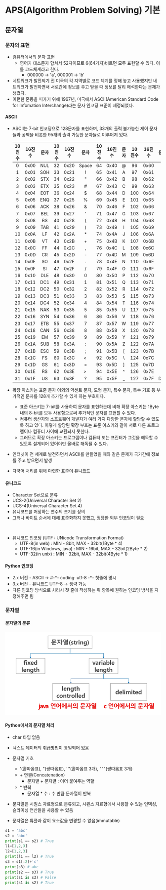 ﻿# APS(Algorithm Problem Solving) 기본

## 문자열

### 문자의 표현

- 컴퓨터에서의 문자 표현
  - 영어가 대소문자 합쳐서 52자이므로 6(64가지)비트면 모두 표현할 수 있다. 이를 코드체계라고 한다.
    - 000000 -> 'a', 000001 -> 'b'
- 네트워크가 발전되기 전 미국의 각 지역별로 코드 체계를 정해 놓고 사용했지만 네트워크가 발전하면서 서로간에 정보를 주고 받을 때 정보를 달리 해석한다는 문제가 생겼다.
- 이런한 혼동을 피가기 위해 1967년, 미국에서 ASCII(American Standard Code for Infomation Interchange)라는 문자 인코딩 표준이 제정되었다.

#### ASCII

- ASCII는 7-bit 인코딩으로 128문자를 표현하며, 33개의 출력 불가능한 제어 문자들과 공백을 비롯한 95개의 출력 가능한 문자들로 이루어져 있다.

  | 10진수 | 16진수 | 문자 | 10진수 | 16진수 |    문자    | 10진수 | 16진수 | 문자 | 10진수 | 16진수 | 문자 |
  | :----: | :----: | :--: | :----: | :----: | :--------: | :----: | :----: | :--: | :----: | :----: | :--: |
  |   0    |  0x00  | NUL  |   32   |  0x20  |   Space    |   64   |  0x40  |  @   |   96   |  0x60  |  `   |
  |   1    |  0x01  | SOH  |   33   |  0x21  |     !      |   65   |  0x41  |  A   |   97   |  0x61  |  a   |
  |   2    |  0x02  | STX  |   34   |  0x22  |     "      |   66   |  0x42  |  B   |   98   |  0x62  |  b   |
  |   3    |  0x03  | ETX  |   35   |  0x23  |     #      |   67   |  0x43  |  C   |   99   |  0x63  |  c   |
  |   4    |  0x04  | EOT  |   36   |  0x24  |     $      |   68   |  0x44  |  D   |  100   |  0x64  |  d   |
  |   5    |  0x05  | ENQ  |   37   |  0x25  |     %      |   69   |  0x45  |  E   |  101   |  0x65  |  e   |
  |   6    |  0x06  | ACK  |   38   |  0x26  |   &amp;    |   70   |  0x46  |  F   |  102   |  0x66  |  f   |
  |   7    |  0x07  | BEL  |   39   |  0x27  |     '      |   71   |  0x47  |  G   |  103   |  0x67  |  g   |
  |   8    |  0x08  |  BS  |   40   |  0x28  |     (      |   72   |  0x48  |  H   |  104   |  0x68  |  h   |
  |   9    |  0x09  | TAB  |   41   |  0x29  |     )      |   73   |  0x49  |  I   |  105   |  0x69  |  i   |
  |   10   |  0x0A  |  LF  |   42   |  0x2A  |     \*     |   74   |  0x4A  |  J   |  106   |  0x6A  |  j   |
  |   11   |  0x0B  |  VT  |   43   |  0x2B  |     +      |   75   |  0x4B  |  K   |  107   |  0x6B  |  k   |
  |   12   |  0x0C  |  FF  |   44   |  0x2C  |     ,      |   76   |  0x4C  |  L   |  108   |  0x6C  |  l   |
  |   13   |  0x0D  |  CR  |   45   |  0x2D  |     -      |   77   |  0x4D  |  M   |  109   |  0x6D  |  m   |
  |   14   |  0x0E  |  SO  |   46   |  0x2E  |     .      |   78   |  0x4E  |  N   |  110   |  0x6E  |  n   |
  |   15   |  0x0F  |  SI  |   47   |  0x2F  |     /      |   79   |  0x4F  |  O   |  111   |  0x6F  |  o   |
  |   16   |  0x10  | DLE  |   48   |  0x30  |     0      |   80   |  0x50  |  P   |  112   |  0x70  |  p   |
  |   17   |  0x11  | DC1  |   49   |  0x31  |     1      |   81   |  0x51  |  Q   |  113   |  0x71  |  q   |
  |   18   |  0x12  | DC2  |   50   |  0x32  |     2      |   82   |  0x52  |  R   |  114   |  0x72  |  r   |
  |   19   |  0x13  | DC3  |   51   |  0x33  |     3      |   83   |  0x53  |  S   |  115   |  0x73  |  s   |
  |   20   |  0x14  | DC4  |   52   |  0x34  |     4      |   84   |  0x54  |  T   |  116   |  0x74  |  t   |
  |   21   |  0x15  | NAK  |   53   |  0x35  |     5      |   85   |  0x55  |  U   |  117   |  0x75  |  u   |
  |   22   |  0x16  | SYN  |   54   |  0x36  |     6      |   86   |  0x56  |  V   |  118   |  0x76  |  v   |
  |   23   |  0x17  | ETB  |   55   |  0x37  |     7      |   87   |  0x57  |  W   |  119   |  0x77  |  w   |
  |   24   |  0x18  | CAN  |   56   |  0x38  |     8      |   88   |  0x58  |  X   |  120   |  0x78  |  x   |
  |   25   |  0x19  |  EM  |   57   |  0x39  |     9      |   89   |  0x59  |  Y   |  121   |  0x79  |  y   |
  |   26   |  0x1A  | SUB  |   58   |  0x3A  |     :      |   90   |  0x5A  |  Z   |  122   |  0x7A  |  z   |
  |   27   |  0x1B  | ESC  |   59   |  0x3B  |     ;      |   91   |  0x5B  |  [   |  123   |  0x7B  |  {   |
  |   28   |  0x1C  |  FS  |   60   |  0x3C  | &lt;&nbsp; |   92   |  0x5C  |  \   |  124   |  0x7C  |  \|  |
  |   29   |  0x1D  |  GS  |   61   |  0x3D  |     =      |   93   |  0x5D  |  ]   |  125   |  0x7D  |  }   |
  |   30   |  0x1E  |  RS  |   62   |  0x3E  | &gt;&nbsp; |   94   |  0x5E  |  ^   |  126   |  0x7E  |  ~   |
  |   31   |  0x1F  |  US  |   63   |  0x3F  |     ?      |   95   |  0x5F  |  \_  |  127   |  0x7F  | DEL  |

- 확장 아스키는 표준 문자 이외의 악센트 문자, 도형 문자, 특수 문자, 특수 기호 등 부가적인 문자를 128개 추가할 수 있게 하는 부호이다.

  - 표준 아스키는 7-bit를 사용하여 문자를 표현하는데 비해 확장 아스키는 1Byte내의 8-bit를 모두 사용함으로써 추가적인 문자를 표현할 수 있다.
  - 컴퓨터 생산자와 소프트웨어 개발자가 여러 가지 다양한 문자에 할당할 수 있도록 하고 있다. 이렇게 할당된 확장 부호는 표준 아스키와 같이 서로 다른 프로그램이나 컴퓨터 사이에 교환되지 못한다.
  - 그러므로 확장 아스키는 프로그램이나 컴퓨터 또는 프린터가 그것을 해독할 수 있도록 설계되어 있어야만 올바로 해독될 수 있다.

- 인터넷이 전 세계로 발전하면서 ASCII를 만들었을 때와 같은 문제가 국가간에 정보를 주고 받으면서 발생
- 다국어 처리를 위해 마련한 표준이 유니코드

#### 유니코드

- Character Set으로 분류
- UCS-2(Universal Character Set 2)
- UCS-4(Universal Character Set 4)
- 유니코드를 저장하는 변수의 크기를 정의
- 그러나 바이트 순서에 대해 표준화하지 못했고, 정당한 외부 인코딩이 필요

<br>

- 유니코드 인코딩 (UTF : UNicode Transformation Format)
  - UTF-8(in web) : MIN - 8bit, MAX - 32bit(1Byte \* 4)
  - UTF-16(in Windows, java) : MIN - 16bit, MAX - 32bit(2Byte \* 2)
  - UTF-32(in unix) : MIN - 32bit, MAX - 32bit(4Byte \* 1)

#### Python 인코딩

- 2.x 버전 - ASCII -> #-\*- coding: utf-8 -\*- 첫줄에 명시
- 3.x 버전 - 유니코드 UTF-8 -> 생략 가능
- 다른 인코딩 방식으로 처리시 첫 줄에 작성하는 위 항목에 원하는 인코딩 방식을 지정해주면 됨

### 문자열

#### 문자열의 분류

![alt text](image.png)

#### Python에서의 문자열 처리

- char 타입 없음
- 텍스트 데이터의 취급방법이 통일되어 있음

- 문자열 기호

  - '(홑따옴표), "(쌍따옴표), '''(홑따옴표 3개), """(쌍따옴표 3개)
  - \+ 연결(Concatenation)
    - 문자열 + 문자열 : 이어 붙여주는 역할
  - \* 반복
    - 문자열 \* 수 : 수 만큼 문자열이 반복

- 문자열은 시퀀스 자료형으로 분류되고, 시퀸스 자료형에서 사용할 수 있는 인덱싱, 슬라이싱 연산들을 사용할 수 있음
- 문자열은 튜플과 같이 요소값을 변경할 수 없음(immutable)

```py
s1 = 'abc'
s2 = 'abc'
print(s1 == s2) # True
l1=[1,2,3]
l2=[1,2,3]
print(l1 == l2) # True
s3 = s1[:2]+'c'
print(s3) # abc
print(s2 == s3) # True
print(s1 is s3) # False
print(s1 is s2) # True
```
